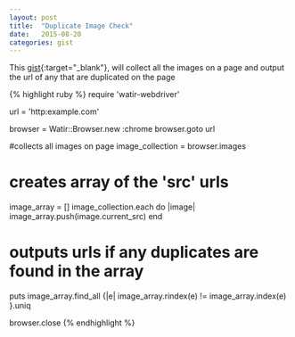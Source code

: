 ```yaml
---
layout: post
title:  "Duplicate Image Check"
date:   2015-08-20
categories: gist
---
```

This [gist](https://gist.github.com/carldmitch/6488d383fd00c5c80453){:target="\_blank"},
will collect all the images on a page and output the url of any that are duplicated on the page

{% highlight ruby %}
require 'watir-webdriver'

url = 'http:example.com'

browser = Watir::Browser.new :chrome
browser.goto url

#collects all images on page
image_collection = browser.images

# creates array of the 'src' urls
image_array = []
image_collection.each do |image|
  image_array.push(image.current_src)
end

# outputs urls if any duplicates are found in the array
puts image_array.find_all {|e| image_array.rindex(e) != image_array.index(e) }.uniq 

browser.close
{% endhighlight %}

